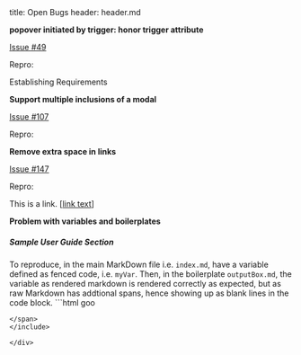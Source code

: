 <frontmatter>
title: Open Bugs
header: header.md
</frontmatter>

<div class="website-content">

**popover initiated by trigger: honor trigger attribute**

<a href="https://github.com/MarkBind/markbind/issues/49">Issue #49</a>

Repro:

<trigger for="pop:xp-user-stories">Establishing Requirements</trigger>

<popover id="pop:xp-user-stories" trigger="click">
  <div slot="content">
    <include src="../requirements/EstablishingRequirements.md#preview" />
  </div>
</popover>

**Support multiple inclusions of a modal**

<a href="https://github.com/MarkBind/markbind/issues/107">Issue #107</a>

Repro:

<include src="modal.md" />
<include src="modal.md" />

**Remove extra space in links**

<a href="https://github.com/MarkBind/markbind/issues/147">Issue #147</a>

Repro:

This is a link. 
[[link text](https://github.com)]

**Problem with variables and boilerplates**

##### Sample User Guide Section
To reproduce, in the main MarkDown file i.e. `index.md`, have a variable defined as fenced code, i.e. `myVar`. Then, in the boilerplate `outputBox.md`, the variable as rendered markdown is rendered correctly as expected, but as raw Markdown has addtional spans, hence showing up as blank lines in the code block.
<include src="outputBox.md" boilerplate >
<variable name="myVar">```html
<foo>
  <bar type="name">goo</bar>
</foo>
```</variable>
</span>
</include>

</div>
